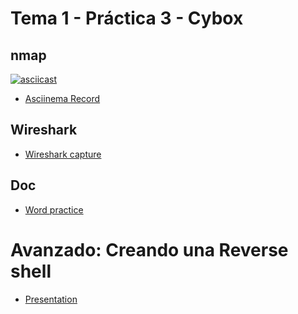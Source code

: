 # Tema 1 - Práctica 3 - Cybox

## nmap

[![asciicast](https://asciinema.org/a/AHIstAgMjzZ1yzsrZpyUGRsTv.svg)](https://asciinema.org/a/AHIstAgMjzZ1yzsrZpyUGRsTv)

* [Asciinema Record](practice-3-nmap.cast)

## Wireshark

* [Wireshark capture](practice-3-wireshark.pcapng)

## Doc

* [Word practice](practice-3-doc.docx)


# Avanzado: Creando una Reverse shell

* [Presentation](practice-3-reverse-shell.pptx)
